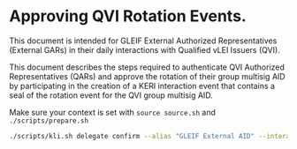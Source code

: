 
# Approving QVI Rotation Events.

This document is intended for GLEIF External Authorized Representatives (External GARs) in their daily interactions with
Qualified vLEI Issuers (QVI). 

This document describes the steps required to authenticate QVI Authorized Representatives (QARs) and 
approve the rotation of their group multisig AID by participating in the creation of a KERI interaction event that contains
a seal of the rotation event for the QVI group multisig AID.

Make sure your context is set with `source source.sh` and `./scripts/prepare.sh`

```bash
./scripts/kli.sh delegate confirm --alias "GLEIF External AID" --interact
```